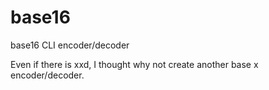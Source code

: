 # base16
base16 CLI encoder/decoder

Even if there is xxd, I thought why not create another base x encoder/decoder.
